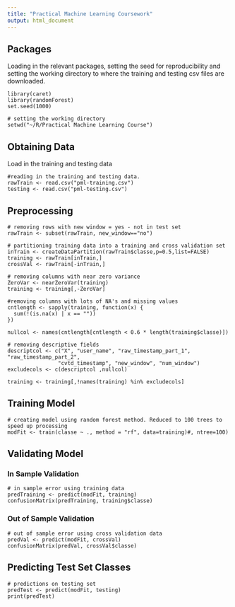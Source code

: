 ```yaml
---
title: "Practical Machine Learning Coursework"
output: html_document
---
```


## Packages
Loading in the relevant packages, setting the seed for reproducibility and setting the working directory to where the training and testing csv files are downloaded.

```{r}
library(caret)
library(randomForest)
set.seed(1000)

# setting the working directory
setwd("~/R/Practical Machine Learning Course")
```
## Obtaining Data
Load in the training and testing data

```{r}
#reading in the training and testing data.
rawTrain <- read.csv("pml-training.csv")
testing <- read.csv("pml-testing.csv")
```

## Preprocessing

```{r}
# removing rows with new window = yes - not in test set
rawTrain <- subset(rawTrain, new_window=="no")

# partitioning training data into a training and cross validation set
inTrain <- createDataPartition(rawTrain$classe,p=0.5,list=FALSE)
training <- rawTrain[inTrain,]
crossVal <- rawTrain[-inTrain,]

# removing columns with near zero variance
ZeroVar <- nearZeroVar(training)
training <- training[,-ZeroVar]

#removing columns with lots of NA's and missing values
cntlength <- sapply(training, function(x) {
  sum(!(is.na(x) | x == ""))
})

nullcol <- names(cntlength[cntlength < 0.6 * length(training$classe)])

# removing descriptive fields
descriptcol <- c("X", "user_name", "raw_timestamp_part_1", "raw_timestamp_part_2", 
                "cvtd_timestamp", "new_window", "num_window")
excludecols <- c(descriptcol ,nullcol)

training <- training[,!names(training) %in% excludecols]

```

## Training Model

```{r}
# creating model using random forest method. Reduced to 100 trees to speed up processing
modFit <- train(classe ~ ., method = "rf", data=training)#, ntree=100)
```

## Validating Model

### In Sample Validation

```{r}
# in sample error using training data
predTraining <- predict(modFit, training)
confusionMatrix(predTraining, training$classe)
```

### Out of Sample Validation

```{r}
# out of sample error using cross validation data
predVal <- predict(modFit, crossVal)
confusionMatrix(predVal, crossVal$classe)
```

## Predicting Test Set Classes

```{r}
# predictions on testing set
predTest <- predict(modFit, testing)
print(predTest)
```




